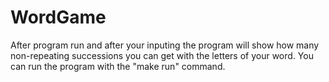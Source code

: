# WordGame
After program run and after your inputing the program will show how many non-repeating successions you can get with the letters of your word.
You can run the program with the "make run" command.
